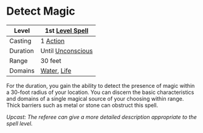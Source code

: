 # Detect Magic

| Level    | 1st [Level Spell](../../../Spell%20Level.md)                                         |
| -------- | ------------------------------------------------------------------------------------ |
| Casting  | 1 [Action](../../../../Game%20Procedures/Action.md)                                  |
| Duration | Until [Unconscious](../../../../Conditions/Unconscious.md)                           |
| Range    | 30 feet                                                                              |
| Domains  | [Water](../../../Spell%20Domains/Water.md), [Life](../../../Spell%20Domains/Life.md) |

For the duration, you gain the ability to detect the presence of magic within a 30-foot radius of your location. You can discern the basic characteristics and domains of a single magical source of your choosing within range. Thick barriers such as metal or stone can obstruct this spell.

*Upcast: The referee can give a more detailed description appropriate to the spell level.*